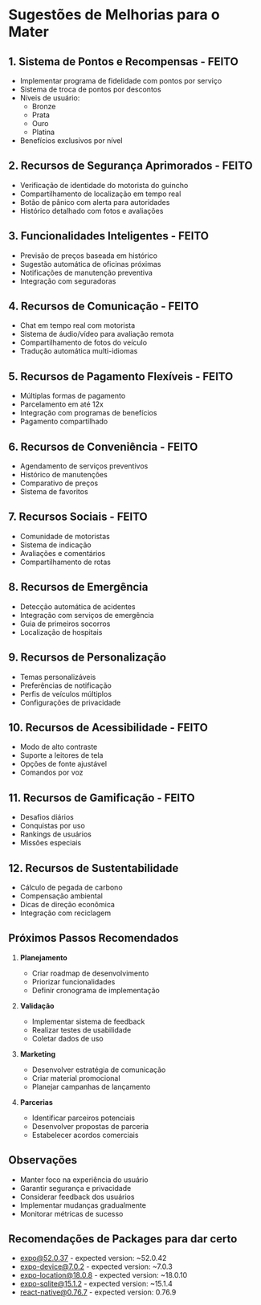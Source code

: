 # Sugestões de Melhorias para o Mater

## 1. Sistema de Pontos e Recompensas - FEITO
- Implementar programa de fidelidade com pontos por serviço
- Sistema de troca de pontos por descontos
- Níveis de usuário:
  - Bronze
  - Prata
  - Ouro
  - Platina
- Benefícios exclusivos por nível

## 2. Recursos de Segurança Aprimorados - FEITO
- Verificação de identidade do motorista do guincho
- Compartilhamento de localização em tempo real
- Botão de pânico com alerta para autoridades
- Histórico detalhado com fotos e avaliações

## 3. Funcionalidades Inteligentes - FEITO
- Previsão de preços baseada em histórico
- Sugestão automática de oficinas próximas
- Notificações de manutenção preventiva
- Integração com seguradoras

## 4. Recursos de Comunicação - FEITO
- Chat em tempo real com motorista
- Sistema de áudio/vídeo para avaliação remota
- Compartilhamento de fotos do veículo
- Tradução automática multi-idiomas

## 5. Recursos de Pagamento Flexíveis - FEITO
- Múltiplas formas de pagamento
- Parcelamento em até 12x
- Integração com programas de benefícios
- Pagamento compartilhado

## 6. Recursos de Conveniência - FEITO
- Agendamento de serviços preventivos
- Histórico de manutenções
- Comparativo de preços
- Sistema de favoritos

## 7. Recursos Sociais - FEITO
- Comunidade de motoristas
- Sistema de indicação
- Avaliações e comentários
- Compartilhamento de rotas

## 8. Recursos de Emergência
- Detecção automática de acidentes
- Integração com serviços de emergência
- Guia de primeiros socorros
- Localização de hospitais

## 9. Recursos de Personalização
- Temas personalizáveis
- Preferências de notificação
- Perfis de veículos múltiplos
- Configurações de privacidade

## 10. Recursos de Acessibilidade - FEITO
- Modo de alto contraste
- Suporte a leitores de tela
- Opções de fonte ajustável
- Comandos por voz

## 11. Recursos de Gamificação - FEITO
- Desafios diários
- Conquistas por uso
- Rankings de usuários
- Missões especiais

## 12. Recursos de Sustentabilidade
- Cálculo de pegada de carbono
- Compensação ambiental
- Dicas de direção econômica
- Integração com reciclagem

## Próximos Passos Recomendados

1. **Planejamento**
   - Criar roadmap de desenvolvimento
   - Priorizar funcionalidades
   - Definir cronograma de implementação

2. **Validação**
   - Implementar sistema de feedback
   - Realizar testes de usabilidade
   - Coletar dados de uso

3. **Marketing**
   - Desenvolver estratégia de comunicação
   - Criar material promocional
   - Planejar campanhas de lançamento

4. **Parcerias**
   - Identificar parceiros potenciais
   - Desenvolver propostas de parceria
   - Estabelecer acordos comerciais

## Observações
- Manter foco na experiência do usuário
- Garantir segurança e privacidade
- Considerar feedback dos usuários
- Implementar mudanças gradualmente
- Monitorar métricas de sucesso 


## Recomendações de Packages para dar certo
- expo@52.0.37 - expected version: ~52.0.42
- expo-device@7.0.2 - expected version: ~7.0.3
- expo-location@18.0.8 - expected version: ~18.0.10
- expo-sqlite@15.1.2 - expected version: ~15.1.4
- react-native@0.76.7 - expected version: 0.76.9